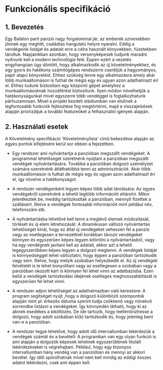 # Funkcionális specifikáció

## 1. Bevezetés
 
 Egy Balaton parti panzió nagy forgalommal jár, az emberek szívesebben jönnek egy meghitt,
  családias hangulatú helyre nyaralni. Eddig a vendégeink listájat és adatait erre a célra használt könyvekben,
  füzetekben tároltuk. Napjainkban azonban, hogy versenyképesek tudjunk maradni nyitnunk kell a modern technológia felé.
  Éppen ezért a vezetés engyhangúan úgy döntött, hogy alkalmazkodik az új követelményekhez,
  és egy gyors és hatékony számítógépes rendszerre cseréljük a hagyományos, papír alapú könyvelést.
  Ehhez szükség lenne egy alkalmazásra amely akár több munkaállomáson is futhat de mégis egy és ugyan azon
  adathalmazt éri el. Ehhez tudunk biztosítani egy központi gépet amelyhez a munkaállomásoknak hozzáférést biztosítunk.
  Ilyen módon növelhetjük a hatékonyságunkat mivel egyszerre több vendéggel is foglalkozhatunk párhuzamosan. 
  Mivel a projekt kezdeti stádiumban van elsőnek a legfontosabb funkciók fejlesztése fog megtörténni, 
  majd a visszajelzések alapján priorizáljuk a további featureöket a felhasználói igények alapján.


## 2. Használati esetek

A Követelmény specifikáció 'Követelménylista' című bekezdése alapján az egyes pontok kifejtésére kerül sor ebben a fejezetben.

* Egy rendszer ami nyilvántartja a panzióban megszállt vendégeket:
A programmal lehetőséget szeretnénk nyújtani a panzióban megszállt vendégek nyilvántartására. Továbbá a panzióban dolgozó személyzet számára szeretnénk átláthatóbbá tenni az adminisztrációt. Akár több munkaállomáson is futhat de mégis egy és ugyan azon adathalmazt éri el, így növelve a hatékonyságot.

* A rendszer vendégenként legyen képes több adat tárolására:
Az egyes vendégekről szeretnénk a lehető legtöbb információt eltárolni. Mikor jelentkeztek be, meddig tartózkodtak a panzióban, mennyit fizettek a szállásért.
Illetve a vendégek fontosabb információit mint például név, telefonszám stb.

* A nyilvántartásba lehetővé kell tenni a meglévő elemek módosítását, törlését és új elem létrehozását:
A dinamikusan változó nyilvántartás lehetőséget kínál, hogy ez által új vendégeket vehessen fel a panzió vagy az esetlegesen a tervezettnél korábban távozó vendégeket könnyen és egyszerűen képes legyen kitörölni a nyilvántartásból, vagy ha egy vendégnek javítani kell az adatait, akkor azt a lehető legegyszerűbben képes legyen a dolgozó megtenni. A vendégek listáját is könnyedséggel lehet változtatni, hogy éppen a panzióban tartózkodik vagy sem. Illetve, hogy melyik szobában helyezkedik el. Az új vendégek felvételét is le lehet bonyolítani vagy az esetlegesen a szobában vagy a panzióban okozott kárt is könnyen fel lehet vinni az adatbázisba. Ezen belül a vendégek tartózkodási idejének esetleges meghosszabbítását is egyszerűen fel lehet vinni.

* A rendszer adjon lehetőséget az adathalmazban való keresésre:
A program segítséget nyújt ,hogy a dolgozó különböző szempontok alapján mint pl: érkezés dátuma szerint tudja csökkenő vagy növekvő sorrendbe listázni a vendégeket. Így könnyedén látható, hogy ki az akinek esedékes a kiköltözés. De ide tartozik, hogy leellenőrizhesse a dolgozó, hogy adott szobában ki(k) tartózkodik és, hogy jelenleg bent van-e a panzióban.

* A rendszer tegye lehetővé, hogy adott idő intervallumban lekérdezük a vendégek számát és a bevételt:
A programban van egy olyan funkció is ami alapján a dolgozók képesek lehetnek egyszerűbbnek titulált lekérdezéseket is végrehajtani. Például, hogy egy bizonyos intervallumban hány vendég van a panzióban és mennyi az akkori bevétel. Így időt spórolhatnak mivel nem kell mindig az eddigi összes adatot lekérdezni, csak ami éppen kell.
